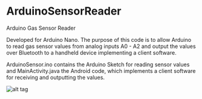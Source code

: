 # ArduinoSensorReader
Arduino Gas Sensor Reader

Developed for Arduino Nano. The purpose of this code is to allow Arduino to read gas sensor values from analog inputs A0 - A2 and output the values over Bluetooth to a handheld device implementing a client software. 

ArduinoSensor.ino contains the Arduino Sketch for reading sensor values and MainActivity.java the Android code, which implements a client software for receiving and outputting the values.

![alt tag](http://cdn-reichelt.de/bilder/web/xxl_ws/A300/ARDUINO_NANO_03.png) 